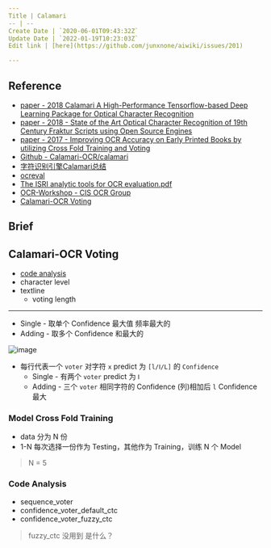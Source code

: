 ```yaml
---
Title | Calamari 
-- | --
Create Date | `2020-06-01T09:43:32Z`
Update Date | `2022-01-19T10:23:03Z`
Edit link | [here](https://github.com/junxnone/aiwiki/issues/201)

---
```

## Reference

- [paper - 2018 Calamari A High-Performance Tensorflow-based Deep Learning Package for Optical Character Recognition](https://arxiv.org/ftp/arxiv/papers/1807/1807.02004.pdf)
- [paper - 2018 - State of the Art Optical Character Recognition of 19th Century Fraktur Scripts using Open Source Engines](https://arxiv.org/ftp/arxiv/papers/1810/1810.03436.pdf)
- [paper - 2017 - Improving OCR Accuracy on Early Printed Books by utilizing Cross Fold Training and Voting](https://arxiv.org/pdf/1711.09670.pdf)
- [Github - Calamari-OCR/calamari](https://github.com/Calamari-OCR/calamari)
- [字符识别引擎Calamari总结](https://blog.csdn.net/qq_14845119/article/details/81103207)
- [ocreval](https://github.com/eddieantonio/ocreval)
- [The ISRI analytic tools for OCR evaluation.pdf](https://github.com/junxnone/tech-io/files/4744176/The.ISRI.analytic.tools.for.OCR.evaluation.pdf)
- [OCR-Workshop - CIS OCR Group](https://github.com/cisocrgroup/OCR-Workshop)
- [Calamari-OCR Voting](https://github.com/Calamari-OCR/calamari/tree/master/calamari_ocr/ocr/voting)

## Brief

## Calamari-OCR Voting
- [code analysis](/Calamari_Voting)
- character level
- textline
   - voting length

---
- Single - 取单个 Confidence 最大值 频率最大的
- Adding - 取多个 Confidence 和最大的

![image](https://user-images.githubusercontent.com/2216970/83738123-7828f500-a686-11ea-8bb5-3c3a3e32014a.png)
- 每行代表一个 `voter` 对字符 `x`  predict 为 `[l/Ⅰ/L]` 的 `Confidence`
  - Single - 有两个 `voter` predict 为 `Ⅰ`
  - Adding - 三个 `voter` 相同字符的 Confidence (列)相加后 `l` Confidence 最大

### Model Cross Fold Training
- data 分为 N 份
- 1-N 每次选择一份作为 Testing，其他作为 Training，训练 N 个 Model
> N = 5

### Code Analysis
- sequence_voter
- confidence_voter_default_ctc
- confidence_voter_fuzzy_ctc
> fuzzy_ctc 没用到 是什么？


